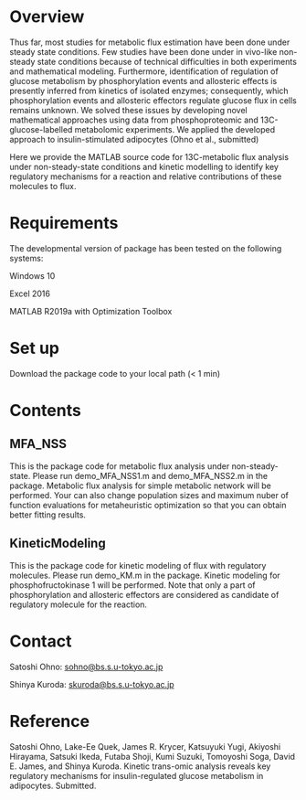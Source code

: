 # Overview
Thus far, most studies for metabolic flux estimation have been done under steady state conditions. Few studies have been done under in vivo-like non-steady state conditions because of technical difficulties in both experiments and mathematical modeling. Furthermore, identification of regulation of glucose metabolism by phosphorylation events and allosteric effects is presently inferred from kinetics of isolated enzymes; consequently, which phosphorylation events and allosteric effectors regulate glucose flux in cells remains unknown. We solved these issues by developing novel mathematical approaches using data from phosphoproteomic and 13C-glucose-labelled metabolomic experiments. We applied the developed approach to insulin-stimulated adipocytes (Ohno et al., submitted)

Here we provide the MATLAB source code for 13C-metabolic flux analysis under non-steady-state conditions and kinetic modelling to identify key regulatory mechanisms for a reaction and relative contributions of these molecules to flux.

# Requirements
The developmental version of package has been tested on the following systems:

Windows 10

Excel 2016

MATLAB R2019a with Optimization Toolbox

# Set up
Download the package code to your local path (< 1 min)

# Contents
## MFA_NSS
This is the package code for metabolic flux analysis under non-steady-state.
Please run demo_MFA_NSS1.m and demo_MFA_NSS2.m in the package. Metabolic flux analysis for simple metabolic network will be performed. Your can also change population sizes and maximum nuber of function evaluations for metaheuristic optimization so that you can obtain better fitting results.

## KineticModeling
This is the package code for kinetic modeling of flux with regulatory molecules.
Please run demo_KM.m in the package. Kinetic modeling for phosphofructokinase 1 will be performed. Note that only a part of phosphorylation and allosteric effectors are considered as candidate of regulatory molecule for the reaction.

# Contact
Satoshi Ohno: sohno@bs.s.u-tokyo.ac.jp

Shinya Kuroda: skuroda@bs.s.u-tokyo.ac.jp

# Reference
Satoshi Ohno, Lake-Ee Quek, James R. Krycer, Katsuyuki Yugi, Akiyoshi Hirayama, Satsuki Ikeda, Futaba Shoji, Kumi Suzuki, Tomoyoshi Soga, David E. James, and Shinya Kuroda. Kinetic trans-omic analysis reveals key regulatory mechanisms for insulin-regulated glucose metabolism in adipocytes. Submitted.

